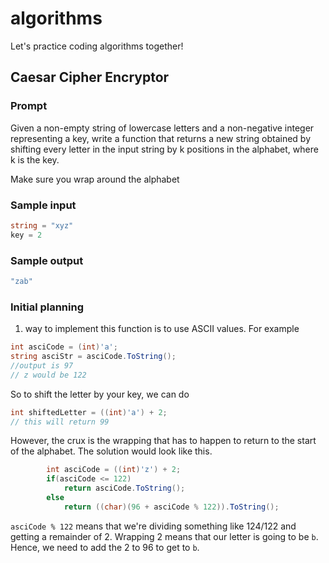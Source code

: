 # algorithms

Let's practice coding algorithms together!

## Caesar Cipher Encryptor

### Prompt

Given a non-empty string of lowercase letters and a non-negative integer
  representing a key, write a function that returns a new string obtained by
  shifting every letter in the input string by k positions in the alphabet,
  where k is the key.
  
Make sure you wrap around the alphabet
  
### Sample input

```c#
string = "xyz"
key = 2
```

### Sample output

```c#
"zab"
```

### Initial planning

1. way to implement this function is to use ASCII values. For example

```c#
int asciCode = (int)'a';
string asciStr = asciCode.ToString();
//output is 97
// z would be 122
```

So to shift the letter by your key, we can do

```c#
int shiftedLetter = ((int)'a') + 2;
// this will return 99
```

However, the crux is the wrapping that has to happen to return to the start of the alphabet. The solution would look like this.

```c#
		int asciCode = ((int)'z') + 2;
		if(asciCode <= 122)
			return asciCode.ToString();
		else
			return ((char)(96 + asciCode % 122)).ToString();
```

`asciCode % 122` means that we're dividing something like 124/122 and getting a remainder of 2. Wrapping 2 means that our letter is going to be `b`. Hence, we
need to add the 2 to 96 to get to `b`.
